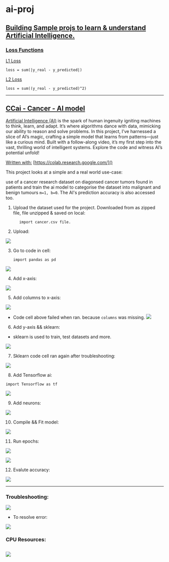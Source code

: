 # ai-proj
<u>Building Sample projs to learn & understand Artificial Intelligence.</u>
---




### <u>Loss Functions</u>

<u>L1 Loss</u>
```
loss = sum(|y_real - y_predicted|)
```
<u>L2 Loss</u>
```
loss = sum((y_real - y_predicted)^2)
```
---

## <u>CCai - Cancer - AI model</u>

<u>Artificial Intelligence (AI)</u> is the spark of human ingenuity igniting machines to think, learn, and adapt. It’s where algorithms dance with data, mimicking our ability to reason and solve problems. In this project, I’ve harnessed a slice of AI’s magic, crafting a simple model that learns from patterns—just like a curious mind. Built with a follow-along video, it’s my first step into the vast, thrilling world of intelligent systems. Explore the code and witness AI’s potential unfold!

<u>Written with:</u> [https://colab.research.google.com/]()


This project looks at a simple and a real world use-case: 

 use of a cancer research dataset on diagonsed cancer tumors found in patients and train the ai model to categorise the dataset into malignant and benign tumours `m=1, b=0`. 
 The AI's prediction accuracy is also accessed too.



1. Upload the dataset used for the project. Downloaded from []() as zipped file, file unzipped & saved on local:
  ```
        import cancer.csv file.
  ```


2. Upload:

![](ccai/uplaod_csv_file.png)  

3. Go to code in cell:
    ```
    import pandas as pd
    ```
   
![](ccai/Import_pandas.png)


4. Add x-axis:

![](ccai/Add_x_axis.png)

5. Add columns to x-axis:

![](ccai/x_axis_runerror.png)
  - Code cell above failed when ran. because `columns` was missing. 
![](ccai/x_axis_columnsadd.png)

6. Add y-axis && sklearn:


- sklearn is used to train, test datasets and more.

![](ccai/y_axis_add&sklearn.png)

7. Sklearn code cell ran again after troubleshooting:

![](ccai/y_sklearn_ran.png)

8. Add Tensorflow ai:

```
import Tensorflow as tf
```
![](ccai/Add_ai_tensorflow.png)


9. Add neurons: 

![](ccai/working_neurons.png)

10. Compile && Fit model:

![](ccai/model_running.png)

11. Run epochs:

![](ccai/epoch.png)

![](ccai/epoch_completed.png)

12. Evalute accuracy:

![](ccai/evaluate_accuracy.png)


---
### Troubleshooting:

![](ccai/troubleshooting_0.png)

- To resolve error:

![](ccai/model_running.png)


### CPU Resources:

![](ccai/resources.png)
---